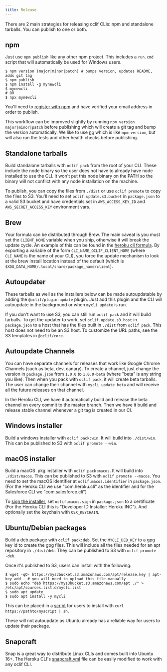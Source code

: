 ```yaml
---
title: Release
---
```


There are 2 main strategies for releasing oclif CLIs: npm and standalone tarballs. You can publish to one or both.

## npm

Just use `npm publish` like any other npm project. This includes a `run.cmd` script that will automatically be used for Windows users.

```sh-session
$ npm version (major|minor|patch) # bumps version, updates README, adds git tag
$ npm publish
$ npm install -g mynewcli
$ mynewcli
# OR
$ npx mynewcli
```

You'll need to [register with npm](https://www.npmjs.com/signup) and have verified your email address in order to publish.

This workflow can be improved slightly by running `npm version major|minor|patch` before publishing which will create a git tag and bump the version automatically. We like to use [np](https://npm.im/np) which is like `npm version`, but will also run the tests and other health checks before publishing.

## Standalone tarballs

Build standalone tarballs with `oclif pack` from the root of your CLI. These include the node binary so the user does not have to already have node installed to use the CLI. It won't put this node binary on the PATH so the binary will not conflict with any node installation on the machine.

To publish, you can copy the files from `./dist` or use `oclif promote` to copy the files to S3. You'll need to set `oclif.update.s3.bucket` in `package.json` to a valid S3 bucket and have credentials set in `AWS_ACCESS_KEY_ID` and `AWS_SECRET_ACCESS_KEY` environment vars.

## Brew

Your formula can be distributed through Brew. The main caveat is you must set the `CLIENT_HOME` variable when you ship, otherwise it will break the update cycle. An example of this can be found in the [heroku cli formula](https://github.com/heroku/homebrew-brew/blob/master/Formula/heroku.rb#L9). By exporting a variable of the form `CLI_NAME_OCLIF_CLIENT_HOME` (where `CLI_NAME` is the name of your CLI), you force the update mechanism to look at the brew install location instead of the default (which is `$XDG_DATA_HOME/.local/share/package_name/client`).

## Autoupdater

These tarballs as well as the installers below can be made autoupdatable by adding the `@oclif/plugin-update` plugin. Just add this plugin and the CLI will autoupdate in the background or when `mycli update` is run.

If you don't want to use S3, you can still run `oclif pack` and it will build tarballs. To get the updater to work, set `oclif.update.s3.host` in `package.json` to a host that has the files built in `./dist` from `oclif pack`. This host does not need to be an S3 host. To customize the URL paths, see the S3 templates in `@oclif/core`.

## Autoupdate Channels

You can have separate channels for releases that work like Google Chrome Channels (such as beta, dev, canary). To create a channel, just change the version in `package.json` from `1.0.0` to `1.0.0-beta` (where "beta" is any string you like). Then when you pack with `oclif pack`, it will create beta tarballs. The user can change their channel with `mycli update beta` and will receive all the future releases on that channel.

In the Heroku CLI, we have it automatically build and release the beta channel on every commit to the master branch. Then we have it build and release stable channel whenever a git tag is created in our CI.

## Windows installer

Build a windows installer with `oclif pack:win`. It will build into `./dist/win`. This can be published to S3 with `oclif promote --win`.

## macOS installer

Build a macOS .pkg installer with `oclif pack:macos`. It will build into `./dist/macos`. This can be published to S3 with `oclif promote --macos`. You need to set the macOS identifier at `oclif.macos.identifier` in `package.json`. (For the Heroku CLI we use "com.heroku.cli" as the identifier and for the Salesforce CLI we "com.salesforce.cli")

To [sign the installer](https://developer.apple.com/developer-id/), set `oclif.macos.sign` in `package.json` to a certificate (For the Heroku CLI this is "Developer ID Installer: Heroku INC"). And optionally set the keychain with `OSX_KEYCHAIN`.

## Ubuntu/Debian packages

Build a deb package with `oclif pack:deb`. Set the `MYCLI_DEB_KEY` to a gpg key id to create the gpg files. This will include all the files needed for an apt repository in `./dist/deb`. They can be published to S3 with `oclif promote --deb`.

Once it's published to S3, users can install with the following:

```sh-session
$ wget -qO- https://mys3bucket.s3.amazonaws.com/apt/release.key | apt-key add - # you will need to upload this file manually
$ sudo echo "deb https://mys3bucket.s3.amazonaws.com/apt ./" > /etc/apt/sources.list.d/mycli.list
$ sudo apt update
$ sudo apt install -y mycli
```

This can be placed in a [script](https://cli-assets.heroku.com/install-ubuntu.sh) for users to install with `curl https://pathto/myscript | sh`.

These will not autoupdate as Ubuntu already has a reliable way for users to update their package.


## Snapcraft

Snap is a great way to distribute Linux CLIs and comes built into Ubuntu 16+. The Heroku CLI's [snapcraft.yml](https://github.com/heroku/cli/blob/master/snap/snapcraft.yaml) file can be easily modified to work with any oclif CLI.
